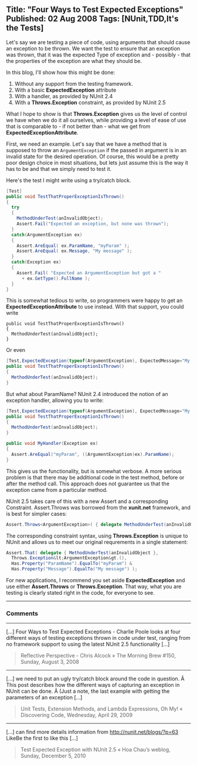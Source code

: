 Title: "Four Ways to Test Expected Exceptions"
Published: 02 Aug 2008
Tags: [NUnit,TDD,It's the Tests]
---
Let's say we are testing a piece of code, using arguments that should cause an exception to be thrown. We want the test to ensure that an exception was thrown, that it was the expected Type of exception and - possibly - that the properties of the exception are what they should be.

In this blog, I'll show how this might be done:

 1. Without any support from the testing framework.
 2. With a basic **ExpectedException** attribute
 3. With a handler, as provided by NUnit 2.4
 4. With a **Throws.Exception** constraint, as provided by NUnit 2.5

What I hope to show is that **Throws.Exception** gives us the level of control we have when we do it all ourselves, while providing a level of ease of use that is comparable to - if not better than - what we get from **ExpectedExceptionAttribute**.

First, we need an example. Let's say that we have a method that is supposed to throw an `ArgumentException` if the passed in argument is in an invalid state for the desired operation. Of course, this would be a pretty poor design choice in most situations, but lets just assume this is the way it has to be and that we simply need to test it.

Here's the test I might write using a try/catch block.

```csharp
[Test]
public void TestThatProperExceptionIsThrown()
{
  try
  {
    MethodUnderTest(anInvalidObject);
    Assert.Fail("Expected an exception, but none was thrown");
  }
  catch(ArgumentException ex)
  {
    Assert.AreEqual( ex.ParamName, "myParam" );
    Assert.AreEqual( ex.Message, "My message" );
  }
  catch(Exception ex)
  {
    Assert.Fail( "Expected an ArgumentException but got a "
      + ex.GetType().FullName );
  }
}
```

This is somewhat tedious to write, so programmers were happy to get an **ExpectedExceptionAttribute** to use instead. With that support, you could write

```csharp[Test,ExpectedException(typeof(ArgumentException))]
public void TestThatProperExceptionIsThrown()
{
  MethodUnderTest(anInvalidObject);
}
```

Or even

```csharp
[Test,ExpectedException(typeof(ArgumentException), ExpectedMessage="My message")]
public void TestThatProperExceptionIsThrown()
{
  MethodUnderTest(anInvalidObject);
}
```


But what about ParamName? NUnit 2.4 introduced the notion of an exception handler, allowing you to write:

```csharp
[Test,ExpectedException(typeof(ArgumentException), ExpectedMessage="My message",Handler="MyHandler)]
public void TestThatProperExceptionIsThrown()
{
  MethodUnderTest(anInvalidObject);
}

public void MyHandler(Exception ex)
{
  Assert.AreEqual("myParam", ((ArgumentException)ex).ParamName);
}
```

This gives us the functionality, but is somewhat verbose. A more serious problem is that there may be additional code in the test method, before or after the method call. This approach does not guarantee us that the exception came from a particular method.

NUnit 2.5 takes care of this with a new Assert and a corresponding Constraint. Assert.Throws was borrowed from the **xunit.net** framework, and is best for simpler cases:

```csharp
Assert.Throws<ArgumentException>( { delegate MethodUnderTest(anInvalidObject) } );
```


The corresponding constraint syntax, using **Throws.Exception** is unique to NUnit and allows us to meet our original requrements in a single statement:

```csharp
Assert.That( delegate { MethodUnderTest(anInvalidObject },
  Throws.Exception&lt;ArgumentException&gt.(),
  Has.Property("ParamName").EqualTo("myParam") &
  Has.Property("Message").EqualTo("My message") );
```

For new applications, I recommend you set aside **ExpectedException** and use either **Assert.Throws** or **Throws.Exception**. That way, what you are testing is clearly stated right in the code, for everyone to see.

---

### Comments

---

[...] Four Ways to Test Expected Exceptions - Charlie Poole looks at four different ways of testing exceptions thrown in code under test, ranging from no framework support to using the latest NUnit 2.5 functionality [...]
>Reflective Perspective - Chris Alcock &raquo; The Morning Brew #150, Sunday, August 3, 2008

---

[...] we need to put an ugly try/catch block around the code in question. Â This post describes how the different ways of capturing an exception in NUnit can be done. Â (Just a note, the last example with getting the parameters of an exception [...]
>Unit Tests, Extension Methods, and Lambda Expressions, Oh My! &laquo; Discovering Code, Wednesday, April 29, 2009

---

[...] can find more details information from http://nunit.net/blogs/?p=63  LikeBe the first to like this [...]
>Test Expected Exception with NUnit 2.5 &laquo; Hoa Chau&#8217;s weblog, Sunday, December 5, 2010
